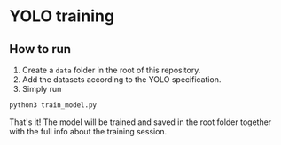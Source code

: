 # YOLO training

## How to run

1. Create a `data` folder in the root of this repository.
2. Add the datasets according to the YOLO specification.
3. Simply run

```bash
python3 train_model.py
```

That's it! The model will be trained and saved in the root folder together with the full info about the training session.
